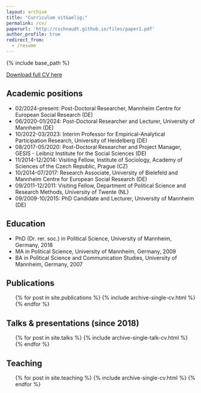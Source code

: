 ```yaml
---
layout: archive
title: "Curriculum vit&aelig;"
permalink: /cv/
paperurl: 'http://cschnaudt.github.io/files/paper1.pdf'
author_profile: true
redirect_from:
  - /resume
---
```


{% include base_path %}

[Download full CV here](http://cschnaudt.github.io/files/CV_Schnaudt.pdf)


## Academic positions

* 02/2024-present: Post-Doctoral Researcher, Mannheim Centre for European Social Research (DE)
* 06/2020-01/2024: Post-Doctoral Researcher and Lecturer, University of Mannheim (DE)
* 10/2022-03/2023: Interim Professor for Empirical-Analytical Participation Research, University of Heidelberg (DE)
* 08/2017-05/2020: Post-Doctoral Researcher and Project Manager, GESIS - Leibniz Institute for the Social Sciences (DE)
* 11/2014-12/2014: Visiting Fellow, Institute of Sociology, Academy of Sciences of the Czech Republic, Prague (CZ)
* 10/2014-07/2017: Research Associate, University of Bielefeld and Mannheim Centre for European Social Research (DE)
* 09/2011-12/2011: Visiting Fellow, Department of Political Science and Research Methods, University of Twente (NL)
* 09/2009-10/2015: PhD Candidate and Lecturer, University of Mannheim (DE)

## Education

* PhD (Dr. rer. soc.) in Political Science, University of Mannheim, Germany, 2018
* MA in Political Science, University of Mannheim, Germany, 2009
* BA in Political Science and Communication Studies, University of Mannheim, Germany, 2007

## Publications

  <ul>{% for post in site.publications %}
    {% include archive-single-cv.html %}
  {% endfor %}</ul>

## Talks & presentations (since 2018)

  <ul>{% for post in site.talks %}
    {% include archive-single-talk-cv.html %}
  {% endfor %}</ul>

## Teaching

  <ul>{% for post in site.teaching %}
    {% include archive-single-cv.html %}
  {% endfor %}</ul>
